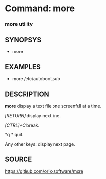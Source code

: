 # Command: more

### more utility

## SYNOPSYS
+ more <file>

## EXAMPLES
+ more /etc/autoboot.sub

## DESCRIPTION
**more** display a text file one screenfull at a time.

*[RETURN]* display next line.

*[CTRL]+C* break.

*q * quit.

Any other keys: display next page.

## SOURCE
https://github.com/orix-software/more

